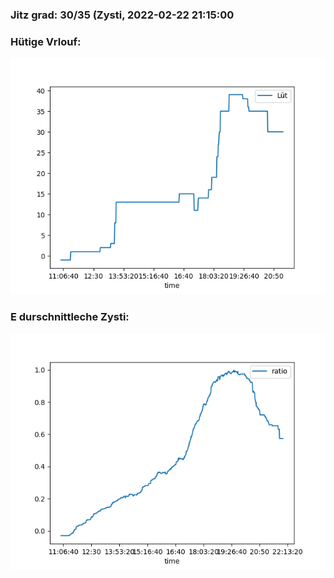 ### Jitz grad: 30/35 (Zysti, 2022-02-22 21:15:00

### Hütige Vrlouf:
![Graph](Today.png)

### E durschnittleche Zysti:
![Graph](Zysti.png)